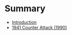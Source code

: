 # Summary

* [Introduction](README.md)
* [1941 Counter Attack (1990)](articles/1941-counter-attack-1990.md)

